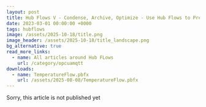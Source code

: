 ```yaml
---
layout: post
title: Hub Flows V - Condense, Archive, Optimize - Use Hub Flows to Pre-Aggregate and Archive High-Volume Transaction Data
date: 2023-03-01 00:00:00 +0000
tags: hubflows
image: /assets/2025-10-18/title.png
image_header: /assets/2025-10-18/title_landscape.png
bg_alternative: true
read_more_links:
  - name: All articles around Hub FLows
    url: /category/opcuamqtt
downloads:
  - name: TemperatureFlow.pbfx
    url: /assets/2025-08-08/TemperatureFlow.pbfx
---
```


Sorry, this article is not published yet
